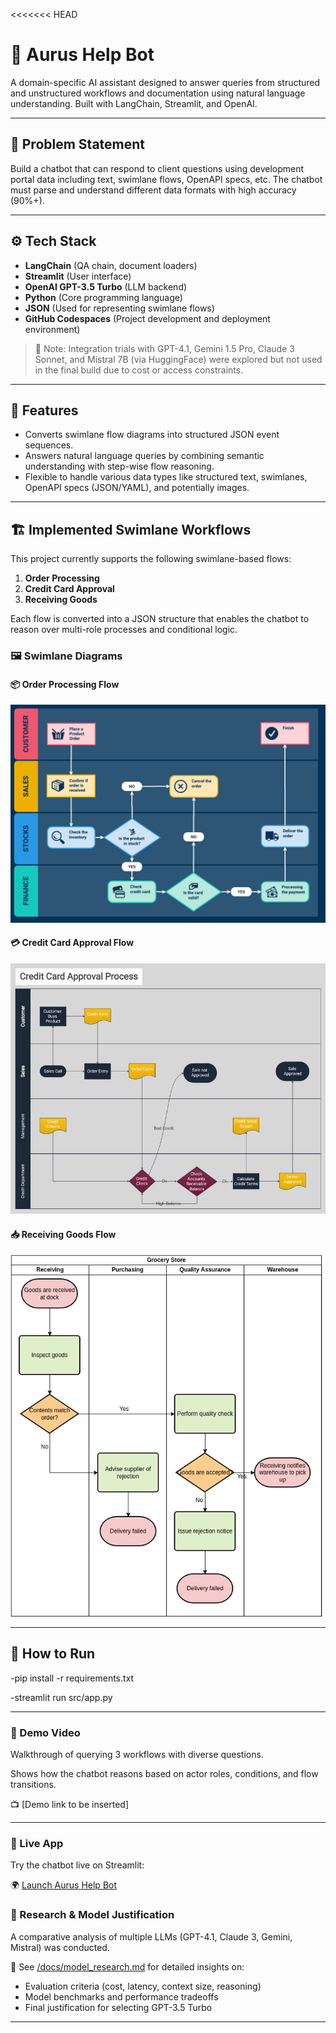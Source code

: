 <<<<<<< HEAD
# 🧠 Aurus Help Bot

A domain-specific AI assistant designed to answer queries from structured and unstructured workflows and documentation using natural language understanding. Built with LangChain, Streamlit, and OpenAI.

---

## 📌 Problem Statement

Build a chatbot that can respond to client questions using development portal data including text, swimlane flows, OpenAPI specs, etc. The chatbot must parse and understand different data formats with high accuracy (90%+).

---

## ⚙️ Tech Stack

- **LangChain** (QA chain, document loaders)
- **Streamlit** (User interface)
- **OpenAI GPT-3.5 Turbo** (LLM backend)
- **Python** (Core programming language)
- **JSON** (Used for representing swimlane flows)
- **GitHub Codespaces** (Project development and deployment environment)

> 🧪 Note: Integration trials with GPT-4.1, Gemini 1.5 Pro, Claude 3 Sonnet, and Mistral 7B (via HuggingFace) were explored but not used in the final build due to cost or access constraints.

---

## 🧪 Features

- Converts swimlane flow diagrams into structured JSON event sequences.
- Answers natural language queries by combining semantic understanding with step-wise flow reasoning.
- Flexible to handle various data types like structured text, swimlanes, OpenAPI specs (JSON/YAML), and potentially images.

---

## 🏗️ Implemented Swimlane Workflows

This project currently supports the following swimlane-based flows:

1. **Order Processing**
2. **Credit Card Approval**
3. **Receiving Goods**

Each flow is converted into a JSON structure that enables the chatbot to reason over multi-role processes and conditional logic.

### 🖼️ Swimlane Diagrams

#### 📦 Order Processing Flow
![Order Processing](https://github.com/kimaya185/aurus-ai-chatbot-swimlane/blob/main/ORDER_PROCESSING.png?raw=true)

#### 💳 Credit Card Approval Flow
![Credit Card Approval](https://github.com/kimaya185/aurus-ai-chatbot-swimlane/blob/main/CREDITCARD_APPROVAL.jpg?raw=true)

#### 📥 Receiving Goods Flow
![Receiving Goods](https://github.com/kimaya185/aurus-ai-chatbot-swimlane/blob/main/RECEIVING_GOODS.png?raw=true)

---

## 🚀 How to Run


-pip install -r requirements.txt

-streamlit run src/app.py

---

### 🎥 Demo Video
Walkthrough of querying 3 workflows with diverse questions.

Shows how the chatbot reasons based on actor roles, conditions, and flow transitions.

📺 [Demo link to be inserted]

---

### 🔗 Live App

Try the chatbot live on Streamlit:

🌍 [Launch Aurus Help Bot](https://aurus-ai-chatbot-swimlane-we2u4m8c4ggraeflv3vmrq.streamlit.app/)

### 📖 Research & Model Justification

A comparative analysis of multiple LLMs (GPT-4.1, Claude 3, Gemini, Mistral) was conducted.

🧾 See [/docs/model_research.md](docs/model_research.md) for detailed insights on:

- Evaluation criteria (cost, latency, context size, reasoning)
- Model benchmarks and performance tradeoffs
- Final justification for selecting GPT-3.5 Turbo

---
```bash


